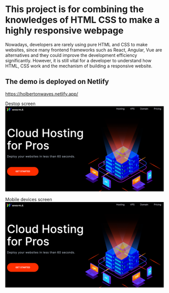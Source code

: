 # This project is for combining the knowledges of HTML CSS to make a highly responsive webpage
Nowadays, developers are rarely using pure HTML and CSS to make websites, since many frontend frameworks such as React, Angular, Vue are alternatives and they could improve the development efficiency significantly. However, it is still vital for a developer to understand how HTML, CSS work and the mechanism of building a responsive website. 

## The demo is deployed on Netlify
https://holbertonwaves.netlify.app/

Destop screen
![alt text](https://github.com/SSun97/website-demo/blob/main/pic1.png)


Mobile devices screen
![alt text](https://github.com/SSun97/website-demo/blob/main/pic1.png)

